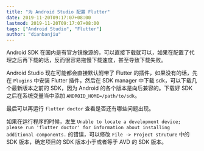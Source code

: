 ```yaml
---
title: "为 Android Studio 配置 Flutter"
date: 2019-11-20T09:17:07+08:00
lastmod: 2019-11-20T09:17:07+08:00
tags: ["Android Studio", "Flutter"]
author: "dianbanjiu"
---
```


Android SDK 在国内是有官方镜像源的，可以直接下载就可以，如果在配置了代理之后再下载的话，反而很容易拖慢下载速度，甚至导致下载失败。  

Android Studio 现在可能都会直接默认附带了 Flutter 的插件，如果没有的话，先在 `Plugins` 中安装 Flutter 插件，然后在 SDK manager 中下载 sdk，可以下载几个最新版本之前的 SDK，因为 Android 的各个版本是向后兼容的。下载好 SDK 之后在系统变量当中添加 `ANDROID_HOME=/path/to/sdk`。  

最后可以再运行 `flutter doctor` 查看是否还有哪些问题出现。  

如果在运行程序的时候，发生 `Unable to locate a development device; please run 'flutter doctor' for information about installing additional components.` 的错误，可以修改 `File -> Project struture` 中的 SDK 版本，确定项目的 SDK 版本小于或者等于 AVD 的 SDK 版本。  
